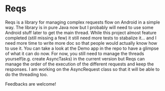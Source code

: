 # Reqs #

Reqs is a library for managing complex requests flow on Android in a simple way. The library is in pure Java now but I probably will need to use some Android stuff later to get the main thread. While this project almost feature completed (still missing a few) it still need more tests to stabalize it...
and I need more time to write more doc so that people would actually know how to use it. You can take a look at the Demo app in the repo to have a glimpse of what it can do now. For now, you still need to manage the threads yourself(e.g. create AsyncTasks) in the current version but Reqs can manage the order of the execution of the different requests and keep the responses.
I am working on the AsyncRequest class so that it will be able to do the threading too.

Feedbacks are welcome!